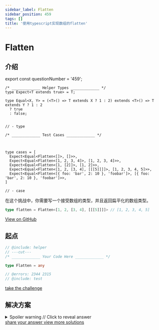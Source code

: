 ```yaml
---
sidebar_label: Flatten
sidebar_position: 459
tags: []
title: '使用typescript实现数组的flatten'
---
```


# Flatten

## 介绍

export const questionNumber = '459';

```twoslash include helper
/* _____________ Helper Types _____________ */
type Expect<T extends true> = T;

type Equal<X, Y> = (<T>() => T extends X ? 1 : 2) extends <T>() => T extends Y ? 1 : 2
  ? true
  : false;


// - type
```

```twoslash include test
/* _____________ Test Cases _____________ */



type cases = [
  Expect<Equal<Flatten<[]>, []>>,
  Expect<Equal<Flatten<[1, 2, 3, 4]>, [1, 2, 3, 4]>>,
  Expect<Equal<Flatten<[1, [2]]>, [1, 2]>>,
  Expect<Equal<Flatten<[1, 2, [3, 4], [[[5]]]]>, [1, 2, 3, 4, 5]>>,
  Expect<Equal<Flatten<[{ foo: 'bar', 2: 10 }, 'foobar']>, [{ foo: 'bar', 2: 10 }, 'foobar']>>,
]

// - case
```

在这个挑战中，你需要写一个接受数组的类型，并且返回扁平化的数组类型。

```ts
type flatten = Flatten<[1, 2, [3, 4], [[[5]]]]> // [1, 2, 3, 4, 5]
```


<span className="badge-links">
  <a className="view" target="\_blank" href={`https://tsch.js.org/${questionNumber}`}>
    View on GitHub
  </a>
</span>

## 起点

```ts twoslash
// @include: helper
// ---cut---
/* _____________ Your Code Here _____________ */

type Flatten = any

// @errors: 2344 2315
// @include: test
```

<span className="badge-links">
  <a
    className="challenge"
    target="\_blank"
    href={`https://tsch.js.org/${questionNumber}/play`}
  >
    take the challenge
  </a>
</span>

## 解决方案

<details>

<summary>Spoiler warning // Click to reveal answer</summary>

```ts twoslash
// @include: helper

// @include: test
// @errors: 2344 2300
/* _____________ Answer Here _____________ */
/// ---cut---

type Flatten<T extends any[]> = T extends [infer F, ...infer Rest] 
  ? F extends any[] 
    ? [...Flatten<F>, ...Flatten<Rest>]  
    : [F, ...Flatten<Rest>] 
  : T;
```

```ts twoslash

// most popular

type Flatten<S extends any[], T extends any[] = []> =  S extends [infer X, ...infer Y] ? 
  X extends any[] ?
   Flatten<[...X, ...Y], T> : Flatten<[...Y], [...T, X]> 
  : T;


```

</details>

<span className="badge-links">
  <a
    className="share"
    target="\_blank"
    href={`https://tsch.js.org/${questionNumber}/answer`}
  >
    share your answer
  </a>
  <a
    className="solution"
    target="\_blank"
    href={`https://tsch.js.org/${questionNumber}/solutions`}
  >
    view more solutions
  </a>
</span>

